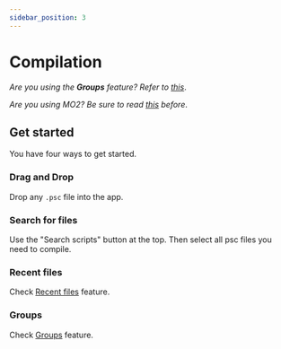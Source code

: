 ```yaml
---
sidebar_position: 3
---
```


# Compilation

_Are you using the **Groups** feature? Refer to [this](../basic-features/groups)_.

_Are you using MO2? Be sure to read [this](mo2) before_.

## Get started

You have four ways to get started.

### Drag and Drop

Drop any `.psc` file into the app.

### Search for files

Use the "Search scripts" button at the top. Then select all psc files you need to compile.

### Recent files

Check [Recent files](../basic-features/recent-files) feature.

### Groups

Check [Groups](../basic-features/groups) feature.
